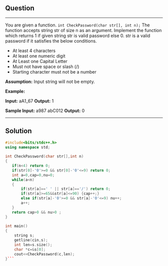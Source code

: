 ## Question
___
You are given a function.
`int CheckPassword(char str[], int n);`
The function accepts string str of size n as an argument. Implement the function which returns 1 if given string str is valid password else 0.
str is a valid password if it satisfies the below conditions.

- At least 4 characters
- At least one numeric digit
- At Least one Capital Letter
- Must not have space or slash (/)
- Starting character must not be a number

**Assumption:**
Input string will not be empty.

**Example:**

**Input:**
aA1_67
**Output:**
1

**Sample Input:**
a987 abC012
**Output:**
0
___
## Solution
```c++
#include<bits/stdc++.h>
using namespace std;
 
int CheckPassword(char str[],int n)
{
   if(n<4) return 0;
   if(str[0]-'0'>=0 && str[0]-'0'<=9) return 0;
   int a=0,cap=0,nu=0;
   while(a<n)
   {
       if(str[a]==' ' || str[a]=='/') return 0;
       if(str[a]>=65&&str[a]<=90) {cap++;}
       else if(str[a]-'0'>=0 && str[a]-'0'<=9) nu++;
       a++;
   }
   return cap>0 && nu>0 ;
}
 
int main()
{
    string s;
    getline(cin,s);
    int len=s.size();
    char *c=&s[0];
    cout<<CheckPassword(c,len);
}```